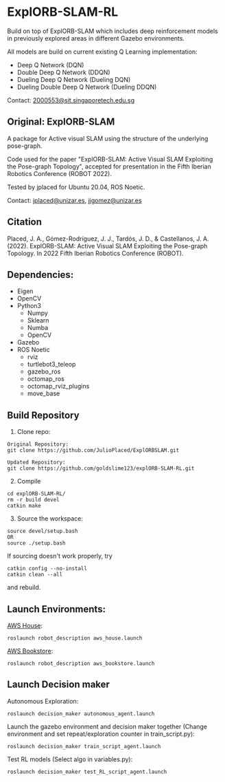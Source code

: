 ExplORB-SLAM-RL
============
Build on top of ExplORB-SLAM which includes deep reinforcement models in previously explored areas in different Gazebo environments.

All models are build on current existing Q Learning implementation:
 - Deep Q Network (DQN)
 - Double Deep Q Network (DDQN)
 - Dueling Deep Q Network (Dueling DQN)
 - Dueling Double Deep Q Network (Dueling DDQN)

Contact: 2000553@sit.singaporetech.edu.sg

Original: ExplORB-SLAM
------------

A package for Active visual SLAM using the structure of the underlying pose-graph.

Code used for the paper "ExplORB-SLAM: Active Visual SLAM Exploiting the Pose-graph Topology", accepted for presentation in the Fifth Iberian Robotics Conference (ROBOT 2022).

Tested by jplaced for Ubuntu 20.04, ROS Noetic.

Contact: jplaced@unizar.es, jjgomez@unizar.es

Citation
------------

Placed, J. A., Gómez-Rodríguez, J. J., Tardós, J. D., & Castellanos, J. A. (2022). ExplORB-SLAM: Active Visual SLAM Exploiting the Pose-graph Topology. In 2022 Fifth Iberian Robotics Conference (ROBOT).

Dependencies:
------------
- Eigen
- OpenCV
- Python3
  * Numpy
  * Sklearn
  * Numba
  * OpenCV
- Gazebo
- ROS Noetic
  * rviz
  * turtlebot3_teleop
  * gazebo_ros
  * octomap_ros
  * octomap_rviz_plugins
  * move_base

Build Repository
------------
1. Clone repo:
```
Original Repository:
git clone https://github.com/JulioPlaced/ExplORBSLAM.git

Updated Repository:
git clone https://github.com/goldslime123/explORB-SLAM-RL.git
```

2. Compile
```
cd explORB-SLAM-RL/
rm -r build devel
catkin make
```

3. Source the workspace:

  ```
  source devel/setup.bash 
  OR
  source ./setup.bash
  ```

  If sourcing doesn't work properly, try

  ```
  catkin config --no-install
  catkin clean --all
  ```

  and rebuild.


Launch Environments:
------------
  [AWS House](https://github.com/aws-robotics/aws-robomaker-small-house-world):
  ```
  roslaunch robot_description aws_house.launch
  ```
  [AWS Bookstore](https://github.com/aws-robotics/aws-robomaker-small-house-world](https://github.com/aws-robotics/aws-robomaker-bookstore-world)):
  ```
  roslaunch robot_description aws_bookstore.launch
  ```

Launch Decision maker
------------
Autonomous Exploration:
  ```
  roslaunch decision_maker autonomous_agent.launch
  ```
Launch the gazebo environment and decision maker together (Change environment and set repeat/exploration counter in train_script.py):  
  ```
  roslaunch decision_maker train_script_agent.launch
  ```
Test RL models (Select algo in variables.py):
  ```
  roslaunch decision_maker test_RL_script_agent.launch
  ```


